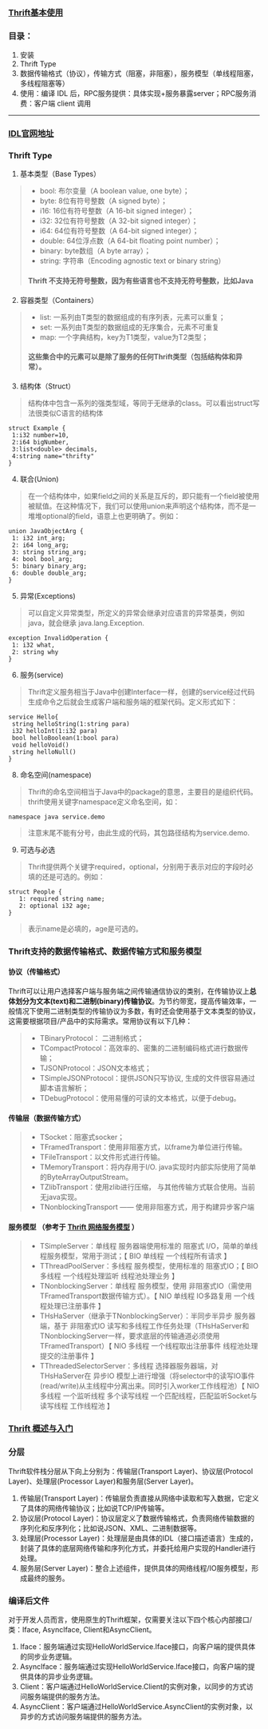 ### [Thrift基本使用](https://matt33.com/2016/04/07/thrift-learn/)
### 目录：
1. 安装  
2. Thrift Type  
3. 数据传输格式（协议），传输方式（阻塞，非阻塞），服务模型（单线程阻塞，多线程阻塞等）  
4. 使用：编译 IDL 后，RPC服务提供：具体实现+服务暴露server；RPC服务消费：客户端 client 调用  
<hr />   
  
###  [IDL官网地址](http://thrift.apache.org/docs/idl)   
  
### Thrift Type  
1. 基本类型（Base Types）  
 >+ bool: 布尔变量（A boolean value, one byte）；  
 >+ byte: 8位有符号整数（A signed byte）；  
 >+ i16: 16位有符号整数（A 16-bit signed integer）；  
 >+ i32: 32位有符号整数（A 32-bit signed integer）；  
 >+ i64: 64位有符号整数（A 64-bit signed integer）；  
 >+ double: 64位浮点数（A 64-bit floating point number）；  
 >+ binary: byte数组（A byte array）；  
 >+ string: 字符串（Encoding agnostic text or binary string）   
 > #### Thrift 不支持无符号整数，因为有些语言也不支持无符号整数，比如Java
2. 容器类型（Containers）   
 >+ list: 一系列由T类型的数据组成的有序列表，元素可以重复；
 >+ set: 一系列由T类型的数据组成的无序集合，元素不可重复
 >+ map: 一个字典结构，key为T1类型，value为T2类型；
 > #### 这些集合中的元素可以是除了服务的任何Thrift类型（包括结构体和异常）。
3. 结构体（Struct） 
 > 结构体中包含一系列的强类型域，等同于无继承的class。可以看出struct写法很类似C语言的结构体  
 ```
 struct Example {
  1:i32 number=10,
  2:i64 bigNumber,
  3:list<double> decimals,
  4:string name="thrifty"
}
 ```
4. 联合(Union)
 > 在一个结构体中，如果field之间的关系是互斥的，即只能有一个field被使用被赋值。在这种情况下，我们可以使用union来声明这个结构体，而不是一堆堆optional的field，语意上也更明确了。例如：  
 ```
 union JavaObjectArg {
  1: i32 int_arg;
  2: i64 long_arg;
  3: string string_arg;
  4: bool bool_arg;
  5: binary binary_arg;
  6: double double_arg;
}
 ```
5. 异常(Exceptions)
 > 可以自定义异常类型，所定义的异常会继承对应语言的异常基类，例如java，就会继承 java.lang.Exception.   
 ```
 exception InvalidOperation {
  1: i32 what,
  2: string why
 }
 ```
6. 服务(service)  
 > Thrift定义服务相当于Java中创建Interface一样，创建的service经过代码生成命令之后就会生成客户端和服务端的框架代码。定义形式如下：
 ```
 service Hello{
  string helloString(1:string para)
  i32 helloInt(1:i32 para)
  bool helloBoolean(1:bool para)
  void helloVoid()
  string helloNull()
}
 ```
8. 命名空间(namespace)
 > Thrift的命名空间相当于Java中的package的意思，主要目的是组织代码。thrift使用关键字namespace定义命名空间，如：
 ```
 namespace java service.demo
 ```
 > 注意末尾不能有分号，由此生成的代码，其包路径结构为service.demo.
9. 可选与必选
 > Thrift提供两个关键字required，optional，分别用于表示对应的字段时必填的还是可选的。例如： 
 ```
 struct People {
    1: required string name;
    2: optional i32 age;
 }
 ```
 > 表示name是必填的，age是可选的。
 
### Thrift支持的数据传输格式、数据传输方式和服务模型
#### 协议（传输格式）
Thrift可以让用户选择客户端与服务端之间传输通信协议的类别，在传输协议上<B>总体划分为文本(text)和二进制(binary)传输协议</B>。为节约带宽，提高传输效率，一般情况下使用二进制类型的传输协议为多数，有时还会使用基于文本类型的协议，这需要根据项目/产品中的实际需求。常用协议有以下几种：  
 >+ TBinaryProtocol： 二进制格式；
 >+ TCompactProtocol：高效率的、密集的二进制编码格式进行数据传输；
 >+ TJSONProtocol：JSON文本格式；
 >+ TSimpleJSONProtocol：提供JSON只写协议, 生成的文件很容易通过脚本语言解析；
 >+ TDebugProtocol：使用易懂的可读的文本格式，以便于debug。
#### 传输层（数据传输方式）
 >+ TSocket：阻塞式socker；
 >+ TFramedTransport：使用非阻塞方式，以frame为单位进行传输。
 >+ TFileTransport：以文件形式进行传输。
 >+ TMemoryTransport：将内存用于I/O. java实现时内部实际使用了简单的ByteArrayOutputStream。
 >+ TZlibTransport：使用zlib进行压缩， 与其他传输方式联合使用。当前无java实现。
 >+ TNonblockingTransport —— 使用非阻塞方式，用于构建异步客户端
#### 服务模型 （参考于 [ Thrift 网络服务模型](https://juejin.im/post/5b290e225188252d9548fe15#heading-2) ）
 >+ TSimpleServer：单线程 服务器端使用标准的 阻塞式 I/O，简单的单线程服务模型，常用于测试；【 BIO 单线程 一个线程所有请求 】
 >+ TThreadPoolServer：多线程 服务模型，使用标准的 阻塞式IO；【 BIO 多线程 一个线程处理监听 线程池处理业务 】
 >+ TNonblockingServer：单线程 服务模型，使用 非阻塞式IO（需使用TFramedTransport数据传输方式）。【 NIO 单线程 IO多路复用 一个线程处理已注册事件 】
 >+ THsHaServer（继承于TNonblockingServer）：半同步半异步 服务器端，基于 非阻塞式IO 读写和多线程工作任务处理（THsHaServer和TNonblockingServer一样，要求底层的传输通道必须使用TFramedTransport）【 NIO 多线程 一个线程取出注册事件 线程池处理提交的注册事件 】
 >+ TThreadedSelectorServer：多线程 选择器服务器端，对 THsHaServer在 异步IO 模型上进行增强（将selector中的读写IO事件(read/write)从主线程中分离出来。同时引入worker工作线程池）【 NIO 多线程 一个监听线程 多个读写线程 一个匹配线程，匹配监听Socket与读写线程 工作线程池 】

### [Thrift 概述与入门](https://juejin.im/post/5b290dbf6fb9a00e5c5f7aaa)
 
### 分层  
Thrift软件栈分层从下向上分别为：传输层(Transport Layer)、协议层(Protocol Layer)、处理层(Processor Layer)和服务层(Server Layer)。  
1. 传输层(Transport Layer)：传输层负责直接从网络中读取和写入数据，它定义了具体的网络传输协议；比如说TCP/IP传输等。
2. 协议层(Protocol Layer)：协议层定义了数据传输格式，负责网络传输数据的序列化和反序列化；比如说JSON、XML、二进制数据等。
3. 处理层(Processor Layer)：处理层是由具体的IDL（接口描述语言）生成的，封装了具体的底层网络传输和序列化方式，并委托给用户实现的Handler进行处理。
4. 服务层(Server Layer)：整合上述组件，提供具体的网络线程/IO服务模型，形成最终的服务。  

### 编译后文件  
对于开发人员而言，使用原生的Thrift框架，仅需要关注以下四个核心内部接口/类：Iface, AsyncIface, Client和AsyncClient。  
1. Iface：服务端通过实现HelloWorldService.Iface接口，向客户端的提供具体的同步业务逻辑。
2. AsyncIface：服务端通过实现HelloWorldService.Iface接口，向客户端的提供具体的异步业务逻辑。
3. Client：客户端通过HelloWorldService.Client的实例对象，以同步的方式访问服务端提供的服务方法。
4. AsyncClient：客户端通过HelloWorldService.AsyncClient的实例对象，以异步的方式访问服务端提供的服务方法。

 
 
 
 
 
 
 
 
 
